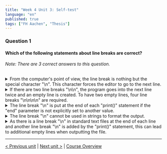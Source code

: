 ```yaml
---
title: "Week 4 Unit 3: Self-test"
language: "en"
published: true
tags: ["FH Aachen", "Thesis"]
---
```


### Question 1

#### Which of the following statements about line breaks are correct?

*Note: There are 3 correct answers to this question.*

<br>

<details>
	<summary>From the computer's point of view, the line break is nothing but the special character "\n". This character forces the editor to go to the next line.</summary>
	✅
</details>


<details>
	<summary>If there are two line breaks "\n\n", the program goes into the next line twice and an empty line is created. To have two empty lines, four line breaks "\n\n\n\n" are required.</summary>
	❌
</details>


<details>
	<summary>The line break "\n" is put at the end of each "print()" statement if the "end" parameter is not explicitly set to another value.</summary>
	✅
</details>


<details>
	<summary>The line break "\n" cannot be used in strings to format the output.</summary>
	❌
</details>


<details>
	<summary>As there is a line break "\n" in standard text files at the end of each line and another line break "\n" is added by the "print()" statement, this can lead to additional empty lines when outputting the file.</summary>
	✅
</details>

---

[< Previous unit](/teaching/python-mooc/week4_unit3_reading_data) | [Next unit >](/teaching/python-mooc/week4_unit3_exercise) |
[Course Overview](/teaching/python-mooc)
